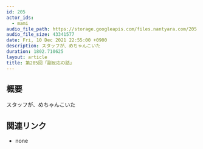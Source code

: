 ```yaml
---
id: 205
actor_ids:
  - mami
audio_file_path: https://storage.googleapis.com/files.nantyara.com/205.mp3
audio_file_size: 43341577
date: Fri, 10 Dec 2021 22:55:00 +0900
description: スタッフが、めちゃんこいた
duration: 1802.710625
layout: article
title: 第205回「副反応の話」
---
```

## 概要

スタッフが、めちゃんこいた

## 関連リンク

* none

